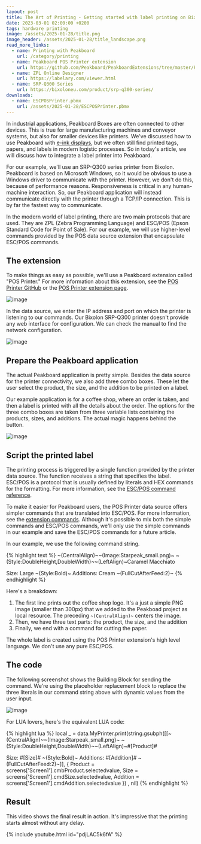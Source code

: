 ```yaml
---
layout: post
title: The Art of Printing - Getting started with label printing on Bixolon SRP-Q300 Series
date: 2023-03-01 02:00:00 +0200
tags: hardware printing
image: /assets/2025-01-28/title.png
image_header: /assets/2025-01-28/title_landscape.png
read_more_links:
  - name: Printing with Peakboard
    url: /category/printing
  - name: Peakboard POS Printer extension
    url: https://github.com/Peakboard/PeakboardExtensions/tree/master/POSPrinter
  - name: ZPL Online Designer
    url: https://labelary.com/viewer.html
  - name: SRP-Q300 Series
    url: https://bixoloneu.com/product/srp-q300-series/
downloads:
  - name: ESCPOSPrinter.pbmx
    url: /assets/2025-01-28/ESCPOSPrinter.pbmx
---
```

In industrial applications, Peakboard Boxes are often connected to other devices. This is true for large manufacturing machines and conveyor systems, but also for smaller devices like printers. We've discussed how to use Peakboard with [e-ink displays](/ByeBye-Paper-Going-paperless-with-Peakboard-and-Woutex-e-Ink-Displays.html), but we often still find printed tags, papers, and labels in modern logistic processes. So in today's article, we will discuss how to integrate a label printer into Peakboard.

For our example, we'll use an SRP-Q300 series printer from Bixolon. Peakboard is based on Microsoft Windows, so it would be obvious to use a Windows driver to communicate with the printer. However, we don't do this, because of performance reasons. Responsiveness is critical in any human-machine interaction. So, our Peakboard application will instead communicate directly with the printer through a TCP/IP connection. This is by far the fastest way to communicate.

In the modern world of label printing, there are two main protocols that are used. They are ZPL (Zebra Programming Language) and ESC/POS (Epson Standard Code for Point of Sale). For our example, we will use higher-level commands provided by the POS data source extension that encapsulate ESC/POS commands.

## The extension

To make things as easy as possible, we'll use a Peakboard extension called "POS Printer." For more information about this extension, see the [POS Printer GitHub](https://github.com/Peakboard/PeakboardExtensions/tree/master/POSPrinter) or the [POS Printer extension page](https://templates.peakboard.com/extensions/POSPrinter/index).

![image](/assets/2025-01-28/010.png)

In the data source, we enter the IP address and port on which the printer is listening to our commands. Our Bixolon SRP-Q300 printer doesn't provide any web interface for configuration. We can check the manual to find the network configuration.

![image](/assets/2025-01-28/020.png)

## Prepare the Peakboard application

The actual Peakboard application is pretty simple. Besides the data source for the printer connectivity, we also add three combo boxes. These let the user select the product, the size, and the addition to be printed on a label.

Our example application is for a coffee shop, where an order is taken, and then a label is printed with all the details about the order. The options for the three combo boxes are taken from three variable lists containing the products, sizes, and additions. The actual magic happens behind the button. 

![image](/assets/2025-01-28/030.png)

## Script the printed label

The printing process is triggered by a single function provided by the printer data source. The function receives a string that specifies the label. ESC/POS is a protocol that is usually defined by literals and HEX commands for the formatting. For more information, see the [ESC/POS command reference](https://download4.epson.biz/sec_pubs/pos/reference_en/escpos/index.html).

To make it easier for Peakboard users, the POS Printer data source offers simpler commands that are translated into ESC/POS. For more information, see the [extension commands](https://github.com/Peakboard/PeakboardExtensions/tree/master/POSPrinter). Although it's possible to mix both the simple commands and ESC/POS commands, we'll only use the simple commands in our example and save the ESC/POS commands for a future article.

In our example, we use the following command string.

{% highlight text %}
~(CentralAlign)~~(Image:Starpeak_small.png)~
~(Style:DoubleHeight,DoubleWidth)~~(LeftAlign)~Caramel Macchiato

Size: Large
~(Style:Bold)~
Additions: Cream
~(FullCutAfterFeed:2)~
{% endhighlight %}

Here's a breakdown:

1. The first line prints out the coffee shop logo. It's a just a simple PNG image (smaller than 300px) that we added to the Peakboad project as local resource. The preceding `~(CentralAlign)~` centers the image.
2. Then, we have three text parts: the product, the size, and the addition
3. Finally, we end with a command for cutting the paper.

The whole label is created using the POS Printer extension's high level language. We don't use any pure ESC/POS.

## The code

The following screenshot shows the Building Block for sending the command. We're using the placeholder replacement block to replace the three literals in our command string above with dynamic values from the user input.

![image](/assets/2025-01-28/040.png)

For LUA lovers, here's the equivalent LUA code:

{% highlight lua %}
local _ = data.MyPrinter.print(string.gsubph([[~(CentralAlign)~~(Image:Starpeak_small.png)~
~(Style:DoubleHeight,DoubleWidth)~~(LeftAlign)~#[Product]#

Size: #[Size]#
~(Style:Bold)~
Additions: #[Addition]#
~(FullCutAfterFeed:2)~]], 
  { Product = screens['Screen1'].cmbProduct.selectedvalue, 
  Size = screens['Screen1'].cmdSize.selectedvalue, 
  Addition = screens['Screen1'].cmdAddition.selectedvalue })
, nil)
{% endhighlight %}

## Result

This video shows the final result in action. It's impressive that the printing starts almost without any delay. 

{% include youtube.html id="pdjLAC5k6fA" %}

